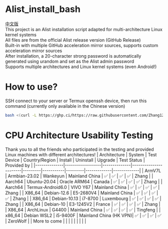 # Alist_install_bash
[中文版](https://github.com/Zhang12334/Alist_install_bash/edit/main/README.md)<br>
This project is an Alist installation script adapted for multi-architecture Linux kernel systems<br>
All files are from the official Alist release version (GitHub Release)<br>
Built-in with multiple GitHub acceleration mirror sources, supports custom acceleration mirror sources<br>
After installation, a 20-character strong password is automatically generated using urandom and set as the Alist admin password<br>
Supports multiple architectures and Linux kernel systems (even Android!)<br>
# How to use?
SSH connect to your server or Termux openssh device, then run this command (currently only available in the Chinese version)<br>
```bash
bash <(curl -L https://ghp.ci/https://raw.githubusercontent.com/Zhang12334/Alist_install_bash/refs/heads/main/run.sh)
```
# CPU Architecture Usability Testing
Thank you to all the friends who participated in the testing and provided Linux machines with different architectures!
| Architecture | System           | Test Device  | Country/Region        | Install | Uninstall | Upgrade | Test Status | Provided by |
|--------------|------------------|--------------|-----------------------|---------|-----------|---------|-------------|-------------|
| ArmV7L       | Armbian-23.02     | Wankeyun     | Mainland China        | ✅      | ✅        | ✅      | ✅          | Zhang       |
| Aarch64      | Ubuntu-20.04      | Oracle ARM64 | Canada                | ✅      | ✅        | ✅      | ✅          | Zhang       |
| Aarch64      | Termux-Android6.0 | VIVO Y67     | Mainland China        | ✅      | ✅        | ✅      | ✅          | Zhang       |
| X86_64       | Debian-12.6       | E5-2680V4    | Mainland China        | ✅      | ✅        | ✅      | ✅          | Zhang       |
| X86_64       | Debian-10.13      | i7-8700      | Luxembourg            | ✅      | ✅        | ✅      | ✅          | Zhang       |
| X86_64       | Debian-10         | E3-1245V2    | France                | ✅      | ✅        | ✅      | ✅          | Zhang       |
| X86_64       | ArchLinux         | G4400        | Mainland China        | ✅      | ✅        | ✅      | ✅          | Tingfeng    |
| x86_64       | Debian WSL2       | i5-9400F     | Mainland China (HK VPN)| ✅        |    ✅       |      ✅   |      ✅      | ZeroWolf    |
| More to come |                  |              |                       |         |           |         |             |             |
